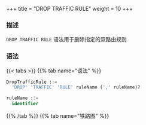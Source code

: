+++
title = "DROP TRAFFIC RULE"
weight = 10
+++

### 描述

`DROP TRAFFIC RULE` 语法用于删除指定的双路由规则
### 语法

{{< tabs >}}
{{% tab name="语法" %}}
```sql
DropTrafficRule ::=
  'DROP' 'TRAFFIC' 'RULE' ruleName (',' ruleName)?

ruleName ::=
  identifier
```
{{% /tab %}}
{{% tab name="铁路图" %}}
<iframe frameborder="0" name="diagram" id="diagram" width="100%" height="100%"></iframe>
{{% /tab %}}
{{< /tabs >}}

### 示例

- 删除指定双路由规则

```sql
DROP TRAFFIC RULE sql_match_traffic;
```

- 删除多个双路由规则

```sql
DROP TRAFFIC RULE sql_match_traffic, sql_hint_traffic;
```

### 保留字

`DROP`、`TRAFFIC`、`RULE`

### 相关链接

- [保留字](/cn/user-manual/shardingsphere-proxy/distsql/syntax/reserved-word/)
